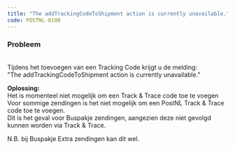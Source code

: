 ```yaml
---
title: "The addTrackingCodeToShipment action is currently unavailable."
code: POSTNL-0180
---
```



<p><h3>Probleem</h3><br>Tijdens het toevoegen van een Tracking Code krijgt u de melding: <br>"The addTrackingCodeToShipment action is currently unavailable."</p>
<p><strong>Oplossing: <br></strong>Het is momenteel niet mogelijk om een Track &amp; Trace code toe te voegen<br>Voor sommige zendingen is het niet mogelijk om een PostNL Track &amp; Trace code toe te voegen. <br>Dit is het geval voor Buspakje zendingen, aangezien deze niet gevolgd kunnen worden via Track &amp; Trace.</p>
<p>N.B. bij Buspakje Extra zendingen kan dit wel.</p>
